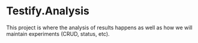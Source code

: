 # Testify.Analysis

This project is where the analysis of results happens as well as how we will maintain experiments (CRUD, status, etc).
